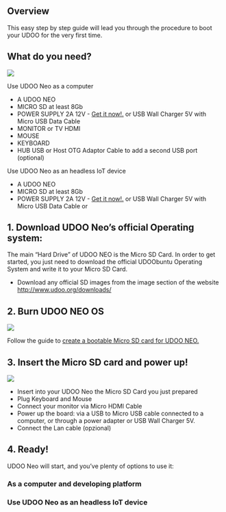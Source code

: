 ## Overview

This easy step by step guide will lead you through the procedure to boot your UDOO for the very first time.


## What do you need?

<img src="../img/whatdoyouneed1.png">

Use UDOO Neo as a computer
- A UDOO NEO 
- MICRO SD at least 8Gb
- POWER SUPPLY 2A 12V - <a href="http://shop.udoo.org/eu/accessories/power-adapter-eu.html" target="_blank">Get it now!.</a> or USB Wall Charger 5V with Micro USB Data Cable  
- MONITOR or TV HDMI 
- MOUSE 
- KEYBOARD 
- HUB USB or Host OTG Adaptor Cable to add a second USB port (optional)

Use UDOO Neo as an headless IoT device
- A UDOO NEO 
- MICRO SD at least 8Gb
- POWER SUPPLY 2A 12V - <a href="http://shop.udoo.org/eu/accessories/power-adapter-eu.html" target="_blank">Get it now!.</a> or USB Wall Charger 5V with Micro USB Data Cable or 

## 1. Download UDOO Neo’s official Operating system:

The main “Hard Drive” of UDOO NEO is the Micro SD Card. In order to get started, you just need to download the official UDOObuntu Operating System and write it to your Micro SD Card.
- Download any official SD images from the image section of the website http://www.udoo.org/downloads/

## 2. Burn UDOO NEO OS

<img src="../img/distros1.png">

Follow the guide to <a href="Create_A_Bootable_MicroSD_card_for_UDOO_Neo.html">create a bootable Micro SD card for UDOO NEO.</a>


## 3. Insert the Micro SD card and power up!

<img src="../img/neo_microsd1.png">

- Insert into your UDOO Neo the Micro SD Card you just prepared
- Plug Keyboard and Mouse
- Connect your monitor via Micro HDMI Cable
- Power up the board: via a USB to Micro USB cable connected to a computer, or through a power adapter or USB Wall Charger 5V.
- Connect the Lan cable (opzional)


## 4. Ready!
UDOO Neo will start, and you’ve plenty of options to use it:

### As a computer and developing platform

### Use UDOO Neo as an headless IoT device
